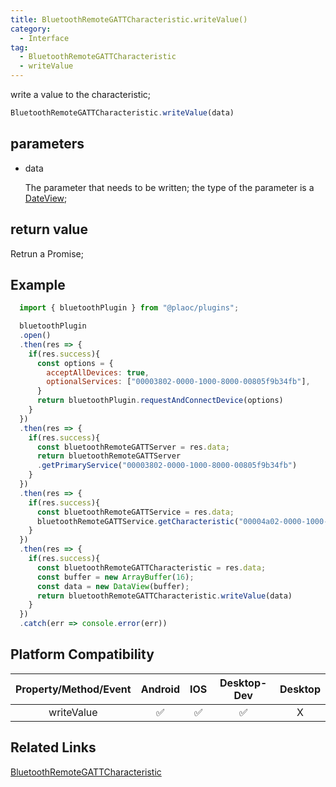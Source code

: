 ```yaml
---
title: BluetoothRemoteGATTCharacteristic.writeValue()
category:
  - Interface
tag:
  - BluetoothRemoteGATTCharacteristic
  - writeValue
---
```


write a value to the characteristic;

```js
BluetoothRemoteGATTCharacteristic.writeValue(data)
```

## parameters

  - data

    The parameter that needs to be written; the type of the parameter is a [DateView](https://developer.mozilla.org/en-US/docs/Web/JavaScript/Reference/Global_Objects/DataView);

## return value

  Retrun a Promise;

## Example
```js
  import { bluetoothPlugin } from "@plaoc/plugins";

  bluetoothPlugin
  .open()
  .then(res => {
    if(res.success){
      const options = {
        acceptAllDevices: true,
        optionalServices: ["00003802-0000-1000-8000-00805f9b34fb"],
      }
      return bluetoothPlugin.requestAndConnectDevice(options)
    }
  })
  .then(res => {
    if(res.success){
      const bluetoothRemoteGATTServer = res.data;
      return bluetoothRemoteGATTServer
      .getPrimaryService("00003802-0000-1000-8000-00805f9b34fb")
    }
  })
  .then(res => {
    if(res.success){
      const bluetoothRemoteGATTService = res.data;
      bluetoothRemoteGATTService.getCharacteristic("00004a02-0000-1000-8000-00805f9b34fb")
    }
  })
  .then(res => {
    if(res.success){
      const bluetoothRemoteGATTCharacteristic = res.data;
      const buffer = new ArrayBuffer(16);
      const data = new DataView(buffer);
      return bluetoothRemoteGATTCharacteristic.writeValue(data)
    }
  })
  .catch(err => console.error(err))
```

## Platform Compatibility

| Property/Method/Event| Android | IOS | Desktop-Dev | Desktop |
|:--------------------:|:-------:|:---:|:-----------:|:-------:|
| writeValue           | ✅      | ✅  | ✅          | X      |

## Related Links

[BluetoothRemoteGATTCharacteristic](./index.md)


